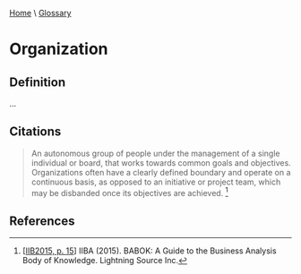 [Home](../../index.html) \ [Glossary](glossary.html)

# Organization

## Definition

...  

## Citations

> An autonomous group of people under the management of a single individual or board, that works towards common goals and objectives. Organizations often
have a clearly defined boundary and operate on a continuous basis, as opposed to an initiative or project team, which may be disbanded once its objectives are
achieved. [^1]

## References

[^1]: [[IIB2015, p. 15](../references/books/Babok-A-Guide-to-the-Business-Analysis-Body-of-Knowledge.html)] IIBA (2015). BABOK: A Guide to the Business Analysis Body of Knowledge. Lightning Source Inc.
